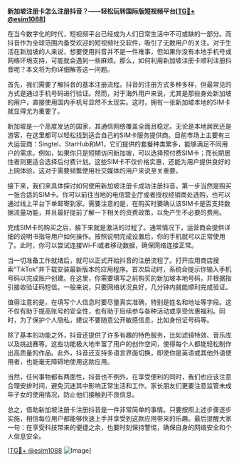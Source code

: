 **新加坡注册卡怎么注册抖音？——轻松玩转国际版短视频平台[[TG💪+ @esim1088](https://t.me/s/esim1088)]**

在当今数字化的时代，短视频平台已经成为人们日常生活中不可或缺的一部分。而抖音作为全球范围内备受欢迎的短视频社交软件，吸引了无数用户的关注。对于生活在新加坡的人来说，想要使用抖音并不是一件难事，但如果你没有本地手机号或网络环境支持，可能就会遇到一些麻烦。那么，如何利用新加坡注册卡顺利注册抖音呢？本文将为你详细解答这一问题。

首先，我们需要了解抖音的基本注册流程。抖音的注册方式多种多样，但最常见的方式是通过手机号码进行验证。然而，对于海外用户来说，尤其是那些身处新加坡的用户，直接使用国内手机号显然不太现实。这时，拥有一张新加坡本地的SIM卡就显得尤为重要了。

新加坡是一个高度发达的国家，其通信网络覆盖全面且稳定。无论是本地居民还是游客，在这里都可以轻松找到适合自己的SIM卡服务提供商。目前市场上主要有三大运营商：Singtel、StarHub和M1，它们提供的套餐种类繁多，能够满足不同用户的需求。例如，如果你只是短期访问新加坡，可以选择预付费SIM卡；而长期居住者则更适合选择后付费计划。这些SIM卡不仅价格实惠，还能为用户提供良好的上网体验，这对于需要频繁使用社交媒体的用户来说至关重要。

接下来，我们来具体探讨如何使用新加坡注册卡成功注册抖音。第一步当然是购买一张合适的SIM卡。你可以前往当地的电信营业厅或者授权经销商处选购，也可以通过线上平台下单邮寄到家。需要注意的是，在购买时要确认该SIM卡是否支持数据流量功能，并且最好提前了解一下相关的资费政策，以免产生不必要的费用。

完成SIM卡的购买之后，接下来就是激活的过程了。通常情况下，运营商会提供详细的说明书指导用户如何操作。按照说明完成设置后，你的手机就可以正常使用了。此时，你可以尝试连接Wi-Fi或者移动数据，确保网络连接正常。

当一切准备工作就绪后，就可以正式开始抖音的注册流程了。打开应用商店搜索“TikTok”并下载安装最新版本的应用程序。首次启动时，系统会提示你输入手机号码以完成账户创建。在这里，你需要填写之前购买的新加坡本地号码，并根据指引接收验证码短信。一般来说，只要网络状况良好，几分钟内就能顺利完成验证。

值得注意的是，在填写个人信息时要尽量真实准确，特别是姓名和地址等字段。这不仅有助于提高账号的安全性，也有助于后续参与各种活动或享受优惠福利。同时，为了保护个人隐私，建议不要随意公开敏感信息，比如身份证号码等。

除了基本的功能之外，抖音还提供了许多有趣的特色服务，比如滤镜特效、音乐库以及挑战赛等。这些功能极大地丰富了用户的创作空间，使得每个人都能轻松制作出高质量的作品。此外，抖音还支持多语言界面切换，即使你是英语或其他外语使用者，也能毫无障碍地使用这款应用。

当然，任何事物都有两面性，抖音也不例外。在享受便利的同时，我们也应该注意合理安排时间，避免沉迷其中影响正常生活和工作。家长朋友们更要注意监管未成年子女的使用情况，防止他们接触到不良信息。

总之，借助新加坡注册卡注册抖音是一件非常简单的事情。只要按照上述步骤逐步实施，相信每位用户都能够快速上手并享受到这款应用带来的乐趣。最后提醒大家一句：在享受科技带来的便捷之余，也要时刻保持警惕，确保自身的网络安全和个人信息安全。

[[TG💪+ @esim1088](https://t.me/s/esim1088) ![Image](https://i.postimg.cc/4NQfJmqS/Snipaste-2025-05-13-00-14-12.png)]